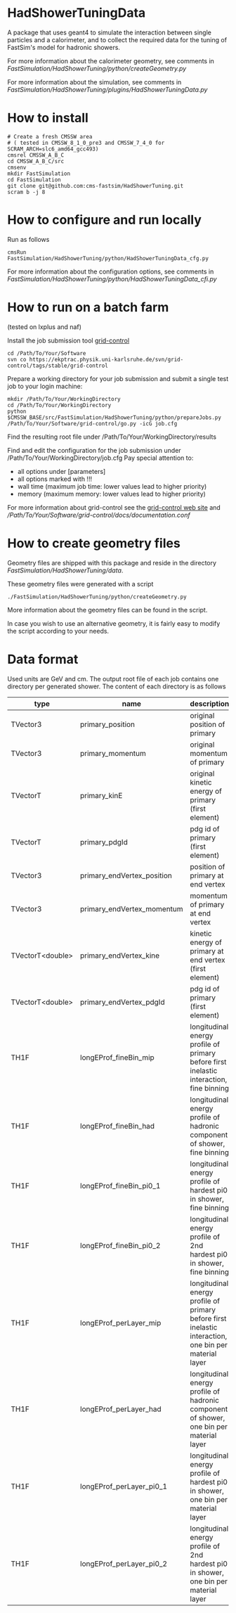 # HadShowerTuningData

A package that uses geant4 to simulate the interaction between single particles and a calorimeter,
and to collect the required data for the tuning of FastSim's model for hadronic showers.

For more information about the calorimeter geometry, see comments in *FastSimulation/HadShowerTuning/python/createGeometry.py*

For more information about the simulation, see comments in *FastSimulation/HadShowerTuning/plugins/HadShowerTuningData.py*

# How to install

    # Create a fresh CMSSW area 
    # ( tested in CMSSW_8_1_0_pre3 and CMSSW_7_4_0 for SCRAM_ARCH=slc6_amd64_gcc493)
    cmsrel CMSSW_A_B_C
    cd CMSSW_A_B_C/src
    cmsenv
    mkdir FastSimulation
    cd FastSimulation
    git clone git@github.com:cms-fastsim/HadShowerTuning.git
    scram b -j 8

# How to configure and run locally

Run as follows

    cmsRun FastSimulation/HadShowerTuning/python/HadShowerTuningData_cfg.py

For more information about the configuration options, see comments in 
*FastSimulation/HadShowerTuning/python/HadShowerTuningData_cfi.py*

# How to run on a batch farm

(tested on lxplus and naf)

Install the job submission tool [grid-control](https://ekptrac.physik.uni-karlsruhe.de/trac/grid-control)

    cd /Path/To/Your/Software
    svn co https://ekptrac.physik.uni-karlsruhe.de/svn/grid-control/tags/stable/grid-control
   
Prepare a working directory for your job submission and submit a single test job to your login machine:

    mkdir /Path/To/Your/WorkingDirectory
    cd /Path/To/Your/WorkingDirectory
    python $CMSSW_BASE/src/FastSimulation/HadShowerTuning/python/prepareJobs.py
    /Path/To/Your/Software/grid-control/go.py -icG job.cfg

Find the resulting root file under /Path/To/Your/WorkingDirectory/results

Find and edit the configuration for the job submission under /Path/To/Your/WorkingDirectory/job.cfg
Pay special attention to:
   * all options under [parameters]
   * all options marked with !!!
   * wall time (maximum job time: lower values lead to higher priority)
   * memory (maximum memory: lower values lead to higher priority)

For more information about grid-control see the [grid-control web site](https://ekptrac.physik.uni-karlsruhe.de/trac/grid-control) and */Path/To/Your/Software/grid-control/docs/documentation.conf*

# How to create geometry files

Geometry files are shipped with this package and reside in the directory *FastSimulation/HadShowerTuning/data*.

These geometry files were generated with a script

    ./FastSimulation/HadShowerTuning/python/createGeometry.py

More information about the geometry files can be found in the script.

In case you wish to use an alternative geometry, 
it is fairly easy to modify the script according to your needs.

# Data format

Used units are GeV and cm.
The output root file of each job contains one directory per generated shower.
The content of each directory is as follows

| type      | name             | description                  | 
|-----------|------------------|------------------------------|
| TVector3	| primary_position | original position of primary |
| TVector3	|primary_momentum  | original momentum of primary |
| TVectorT<double> | primary_kinE | original kinetic energy of primary (first element) |	
| TVectorT<double> | primary_pdgId | pdg id of primary (first element) |	
| TVector3	| primary_endVertex_position | position of primary at end vertex |
| TVector3	| primary_endVertex_momentum | momentum of primary at end vertex |
| TVectorT\<double\>	| primary_endVertex_kine | kinetic energy of primary at end vertex (first element) |	
| TVectorT\<double\>	| primary_endVertex_pdgId | pdg id of primary (first element) |
| TH1F | longEProf_fineBin_mip | longitudinal energy profile of primary before first inelastic interaction, fine binning | 
| TH1F | longEProf_fineBin_had | longitudinal energy profile of hadronic component of shower, fine binning | 
| TH1F | longEProf_fineBin_pi0_1 | longitudinal energy profile of hardest pi0 in shower, fine binning |
| TH1F | longEProf_fineBin_pi0_2 | longitudinal energy profile of 2nd hardest pi0 in shower, fine binning |
| TH1F | longEProf_perLayer_mip | longitudinal energy profile of primary before first inelastic interaction, one bin per material layer | 
| TH1F | longEProf_perLayer_had | longitudinal energy profile of hadronic component of shower, one bin per material layer |
| TH1F | longEProf_perLayer_pi0_1 | longitudinal energy profile of hardest pi0 in shower, one bin per material layer |
| TH1F | longEProf_perLayer_pi0_2 | longitudinal energy profile of 2nd hardest pi0 in shower, one bin per material layer | 
